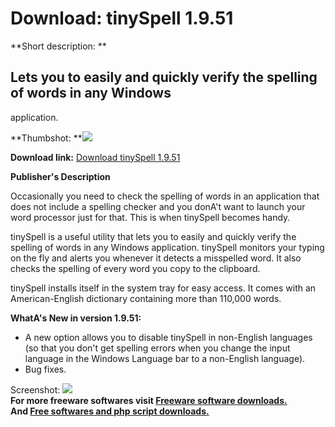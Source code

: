 # Download: tinySpell 1.9.51

**Short description: **

## Lets you to easily and quickly verify the spelling of words in any Windows
application.

  
**Thumbshot: **![](http://www.freewarefiles.com/screenshot/tinyspell19_md.jpg)   
  
**Download link:** [Download tinySpell 1.9.51](http://freesoftwares.boysofts.com/TinySpell_program_17390.html)  
  

**Publisher's Description**  
  

Occasionally you need to check the spelling of words in an application that
does not include a spelling checker and you donA't want to launch your word
processor just for that. This is when tinySpell becomes handy.

tinySpell is a useful utility that lets you to easily and quickly verify the
spelling of words in any Windows application. tinySpell monitors your typing
on the fly and alerts you whenever it detects a misspelled word. It also
checks the spelling of every word you copy to the clipboard.

tinySpell installs itself in the system tray for easy access. It comes with an
American-English dictionary containing more than 110,000 words.

**WhatA's New in version 1.9.51:**

  * A new option allows you to disable tinySpell in non-English languages (so that you don't get spelling errors when you change the input language in the Windows Language bar to a non-English language). 
  * Bug fixes. 

  
  
Screenshot: ![](http://www.freewarefiles.com/screenshot/tinyspell19.jpg)  
**For more freeware softwares visit [Freeware software downloads.](http://freesoftwares.boysofts.com/)**   
**And [Free softwares and php script downloads.](http://www.boysofts.com/)**

